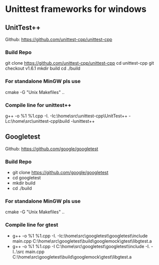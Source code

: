 
Unittest frameworks for windows
===============================

## UnitTest++

Github: https://github.com/unittest-cpp/unittest-cpp

### Build Repo

git clone https://github.com/unittest-cpp/unittest-cpp
cd unittest-cpp
git checkout v1.6.1
mkdir build
cd ./build

### For standalone MinGW pls use

cmake -G "Unix Makefiles" ..

### Compile line for unittest++

g++ -o %1 %1.cpp -I. -Ic:\home\src\unittest-cpp\UnitTest++ -Lc:\home\src\unittest-cpp\build -lunittest++

## Googletest

Github: https://github.com/google/googletest

### Build Repo

- git clone https://github.com/google/googletest
- cd googletest
- mkdir build
- cd ./build

### For standalone MinGW pls use

cmake -G "Unix Makefiles" ..

### Compile line for gtest

- g++ -o %1 %1.cpp -I. -Ic:\home\src\googletest\googletest\include main.cpp C:\home\src\googletest\build\googlemock\gtest\libgtest.a
- g++ -o %1 %1.cpp -I C:\home\src\googletest\googletest\include -I. -I..\src main.cpp C:\home\src\googletest\build\googlemock\gtest\libgtest.a
